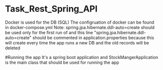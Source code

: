 # Task_Rest_Spring_API

Docker is used for the DB (SQL) 
The configruation of docker can be found in docker-compose.yml
Note: spring.jpa.hibernate.ddl-auto=create
should be used only for the first run of and this line "spring.jpa.hibernate.ddl-auto=create"
should be commented in application.properties because this will create every time the app 
runs a new DB and the old records will be deleted

#Running the app 
It's a spring boot application and StockMangerApplication is the main class that should be used for running
the app
